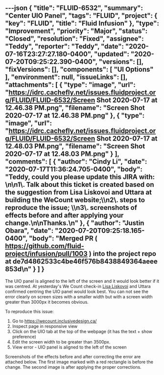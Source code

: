 ---json
{
  "title": "FLUID-6532",
  "summary": "Center UIO Panel",
  "tags": "FLUID",
  "project": {
    "key": "FLUID",
    "title": "Fluid Infusion"
  },
  "type": "Improvement",
  "priority": "Major",
  "status": "Closed",
  "resolution": "Fixed",
  "assignee": "Teddy",
  "reporter": "Teddy",
  "date": "2020-07-16T23:27:27.180-0400",
  "updated": "2020-07-20T09:25:22.390-0400",
  "versions": [],
  "fixVersions": [],
  "components": [
    "UI Options"
  ],
  "environment": null,
  "issueLinks": [],
  "attachments": [
    {
      "type": "image",
      "url": "https://idrc.cachefly.net/issues.fluidproject.org/FLUID/FLUID-6532/Screen Shot 2020-07-17 at 12.46.38 PM.png",
      "filename": "Screen Shot 2020-07-17 at 12.46.38 PM.png"
    },
    {
      "type": "image",
      "url": "https://idrc.cachefly.net/issues.fluidproject.org/FLUID/FLUID-6532/Screen Shot 2020-07-17 at 12.48.03 PM.png",
      "filename": "Screen Shot 2020-07-17 at 12.48.03 PM.png"
    }
  ],
  "comments": [
    {
      "author": "Cindy Li",
      "date": "2020-07-17T11:36:24.705-0400",
      "body": "Teddy, could you please update this JIRA with:&#x20;\n\n1\\. Talk about this ticket is created based on the suggestion from Lisa Liskovoi and Uttara at building the WeCount website;\\\n2\\. steps to reproduce the issue; \\\n3\\. screenshots of effects before and after applying your change.\n\nThanks.\n"
    },
    {
      "author": "Justin Obara",
      "date": "2020-07-20T09:25:18.165-0400",
      "body": "Merged PR ( <https://github.com/fluid-project/infusion/pull/1003> ) into the project repo at de7d4862533c4be46f576b8438849364aeee853d\n"
    }
  ]
}
---
The UIO panel is aligned to the left of the screen and it would look better if it was centred. At yesterday's We Count check-in [Lisa Liskovoi](https://issues.fluidproject.org/secure/ViewProfile.jspa?name=lliskovoi) and Uttara confirmed centring the UIO panel would look best. You can not see the error clearly on screen sizes with a smaller width but with a screen width greater than 3000px it becomes obvious.

To reproduce this issue:

1. Go to <https://wecount.inclusivedesign.ca/>
2. Inspect page in responsive view
3. Click on the UIO tab at the top of the webpage (it has the text + show preference)
4. Edit the screen width to be greater than 3500px.
5. View error - UIO panel is aligned to the left of the screen

Screenshots of the effects before and after correcting the error are attached below. The first image marked with a red rectangle is before the change. The second image is after applying the proper corrections.

        